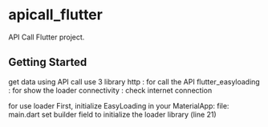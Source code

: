 # apicall_flutter

API Call Flutter project.

## Getting Started
get data using API call
use 3 library
http :  for call the API
flutter_easyloading : for show the loader
connectivity : check internet connection

for use loader 
First, initialize EasyLoading in your MaterialApp:
file: main.dart 
set builder field to initialize the loader library (line 21)



